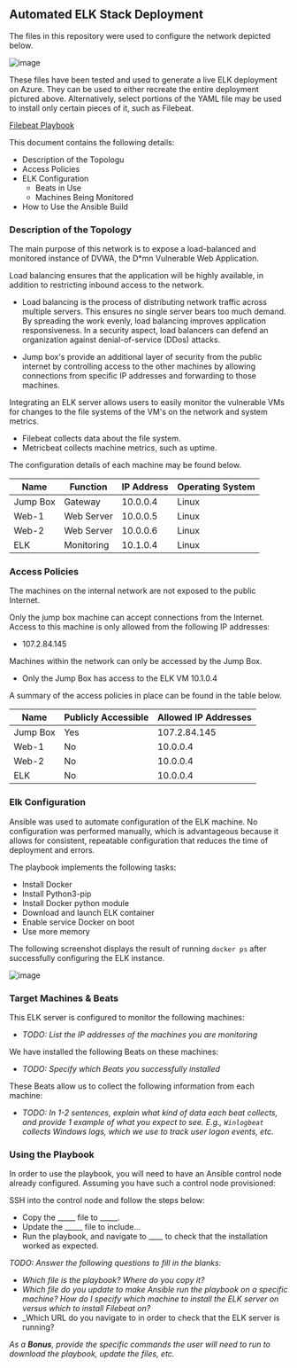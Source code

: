 

## Automated ELK Stack Deployment

The files in this repository were used to configure the network depicted below.

![image](https://user-images.githubusercontent.com/75605065/112676624-a60a4080-8e36-11eb-8eb3-ff34a42a8291.png)

These files have been tested and used to generate a live ELK deployment on Azure. They can be used to either recreate the entire deployment pictured above. Alternatively, select portions of the YAML file may be used to install only certain pieces of it, such as Filebeat.

[Filebeat Playbook](https://github.com/fillmorevang/CyberSecurity-Project1/blob/main/Ansible/FIlebeat/filebeat-playbook.yml)

This document contains the following details:
- Description of the Topologu
- Access Policies
- ELK Configuration
  - Beats in Use
  - Machines Being Monitored
- How to Use the Ansible Build


### Description of the Topology

The main purpose of this network is to expose a load-balanced and monitored instance of DVWA, the D*mn Vulnerable Web Application.

Load balancing ensures that the application will be highly available, in addition to restricting inbound access to the network.

- Load balancing is the process of distributing network traffic across multiple servers. This ensures no single server bears too much demand. By spreading the work evenly, load 
balancing improves application responsiveness. In a security aspect, load balancers can defend an organization against denial-of-service (DDos) attacks.

- Jump box's provide an additional layer of security from the public internet by controlling access to the other machines by allowing connections from specific IP addresses and 
forwarding to those machines.

Integrating an ELK server allows users to easily monitor the vulnerable VMs for changes to the file systems of the VM's on the network and system metrics.
- Filebeat collects data about the file system.
- Metricbeat collects machine metrics, such as uptime.

The configuration details of each machine may be found below.

| Name     | Function   | IP Address | Operating System |
|----------|------------|------------|------------------|
| Jump Box | Gateway    | 10.0.0.4   | Linux            |
| Web-1    | Web Server | 10.0.0.5   | Linux            |
| Web-2    | Web Server | 10.0.0.6   | Linux            |
| ELK      | Monitoring | 10.1.0.4   | Linux            |

### Access Policies

The machines on the internal network are not exposed to the public Internet. 

Only the jump box machine can accept connections from the Internet. Access to this machine is only allowed from the following IP addresses:
- 107.2.84.145

Machines within the network can only be accessed by the Jump Box.
- Only the Jump Box has access to the ELK VM 10.1.0.4

A summary of the access policies in place can be found in the table below.

| Name     | Publicly Accessible | Allowed IP Addresses |
|----------|---------------------|----------------------|
| Jump Box | Yes                 | 107.2.84.145         |
| Web-1    | No                  | 10.0.0.4             |
| Web-2    | No                  | 10.0.0.4             |
| ELK      | No                  | 10.0.0.4             |

### Elk Configuration

Ansible was used to automate configuration of the ELK machine. No configuration was performed manually, which is advantageous because it allows for consistent, repeatable 
configuration that reduces the time of deployment and errors.

The playbook implements the following tasks:
- Install Docker
- Install Python3-pip
- Install Docker python module
- Download and launch ELK container
- Enable service Docker on boot
- Use more memory

The following screenshot displays the result of running `docker ps` after successfully configuring the ELK instance.

![image](https://user-images.githubusercontent.com/75605065/112704805-f5b62f80-8e69-11eb-8e38-b9d2ea227081.png)

### Target Machines & Beats
This ELK server is configured to monitor the following machines:
- _TODO: List the IP addresses of the machines you are monitoring_

We have installed the following Beats on these machines:
- _TODO: Specify which Beats you successfully installed_

These Beats allow us to collect the following information from each machine:
- _TODO: In 1-2 sentences, explain what kind of data each beat collects, and provide 1 example of what you expect to see. E.g., `Winlogbeat` collects Windows logs, which we use to track user logon events, etc._

### Using the Playbook
In order to use the playbook, you will need to have an Ansible control node already configured. Assuming you have such a control node provisioned: 

SSH into the control node and follow the steps below:
- Copy the _____ file to _____.
- Update the _____ file to include...
- Run the playbook, and navigate to ____ to check that the installation worked as expected.

_TODO: Answer the following questions to fill in the blanks:_
- _Which file is the playbook? Where do you copy it?_
- _Which file do you update to make Ansible run the playbook on a specific machine? How do I specify which machine to install the ELK server on versus which to install Filebeat on?_
- _Which URL do you navigate to in order to check that the ELK server is running?

_As a **Bonus**, provide the specific commands the user will need to run to download the playbook, update the files, etc._

